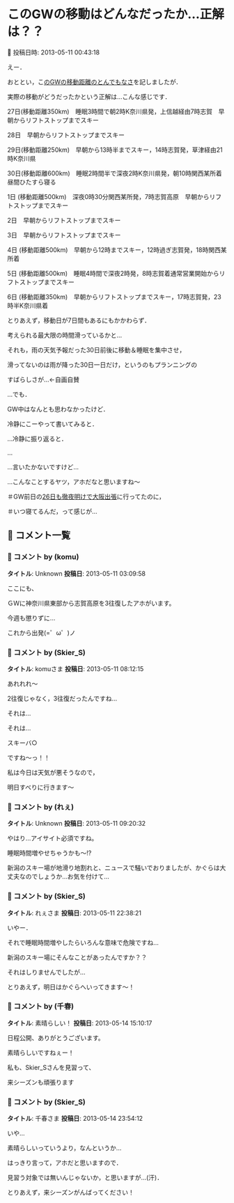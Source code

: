 # このGWの移動はどんなだったか…正解は？？

📅 投稿日時: 2013-05-11 00:43:18

えー．


おととい，こ[のGWの移動距離のとんでもなさ](ea64f2cca10c4fc7d35b110ac7659c5d7.md)を記しましたが．





実際の移動がどうだったかという正解は…こんな感じです．





27日(移動距離350km)　睡眠3時間で朝2時K奈川県発，上信越経由7時志賀　早朝からリフトストップまでスキー


28日　早朝からリフトストップまでスキー


29日(移動距離250km)　早朝から13時半までスキー，14時志賀発，草津経由21時K奈川県


30日(移動距離600km)　睡眠2時間半で深夜2時K奈川県発，朝10時関西某所着昼間ひたすら寝る


1日 (移動距離500km)　深夜0時30分関西某所発，7時志賀高原　早朝からリフトストップまでスキー


2日　早朝からリフトストップまでスキー


3日　早朝からリフトストップまでスキー


4日 (移動距離500km)　早朝から12時までスキー，12時過ぎ志賀発，18時関西某所着


5日 (移動距離500km)　睡眠4時間で深夜2時発，8時志賀着通常営業開始からリフトストップまでスキー


6日 (移動距離350km)　早朝からリフトストップまでスキー，17時志賀発，23時半K奈川県着





とりあえず，移動日が7日間もあるにもかかわらず．


考えられる最大限の時間滑っているかと…





それも，雨の天気予報だった30日前後に移動＆睡眠を集中させ，


滑ってないのは雨が降った30日一日だけ，というのもプランニングの


すばらしさが…←自画自賛





…でも．


GW中はなんとも思わなかったけど．


冷静にこーやって書いてみると．


…冷静に振り返ると．


…


…言いたかないですけど…


…こんなことするヤツ，アホだなと思いますね～





＃GW前日の[26日も徹夜明けで大阪出張](e4ade4ecf2e00b6b6a43b00d500dc7566.md)に行ってたのに，


＃いつ寝てるんだ，って感じが…

## 💬 コメント一覧

### 💬 コメント by (komu)
**タイトル**: Unknown
**投稿日**: 2013-05-11 03:09:58

ここにも、

ＧＷに神奈川県東部から志賀高原を3往復したアホがいます。

今週も懲りずに…

これから出発(=゜ω゜)ノ

### 💬 コメント by (Skier_S)
**タイトル**: komuさま
**投稿日**: 2013-05-11 08:12:15

あれれれ～

2往復じゃなく，3往復だったんですね…

それは…

それは…

スキーバ○

ですね～っ！！



私は今日は天気が悪そうなので，

明日すべりに行きます～

### 💬 コメント by (れぇ)
**タイトル**: Unknown
**投稿日**: 2013-05-11 09:20:32

やはり…アイサイト必須ですね。

睡眠時間増やせちゃうかも～!?

新潟のスキー場が地滑り地割れと、ニュースで騒いでおりましたが、かぐらは大丈夫なのでしょうか…お気を付けて…

### 💬 コメント by (Skier_S)
**タイトル**: れぇさま
**投稿日**: 2013-05-11 22:38:21

いやー．

それで睡眠時間増やしたらいろんな意味で危険ですね…



新潟のスキー場にそんなことがあったんですか？？

それはしりませんでしたが…

とりあえず，明日はかぐらへいってきます～！

### 💬 コメント by (千春)
**タイトル**: 素晴らしい！
**投稿日**: 2013-05-14 15:10:17

日程公開、ありがとうございます。

素晴らしいですねぇー！



私も、Skier_Sさんを見習って、

来シーズンも頑張ります

### 💬 コメント by (Skier_S)
**タイトル**: 千春さま
**投稿日**: 2013-05-14 23:54:12

いや…

素晴らしいっていうより，なんというか…

はっきり言って，アホだと思いますので．

見習う対象では無いんじゃないか，と思いますが…(汗)．



とりあえず，来シーズンがんばってください！

